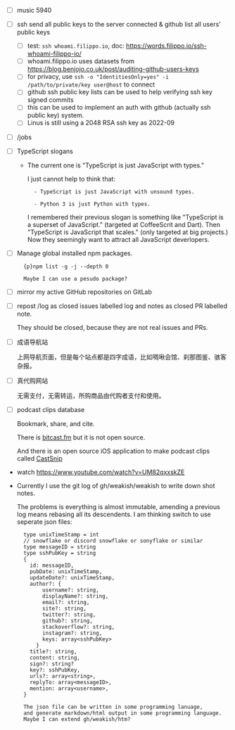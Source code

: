 - [ ] music 5940

- [ ] ssh send all public keys to the server connected & github list all users' public keys     

    - [ ] test: `ssh whoami.filippo.io`, doc: https://words.filippo.io/ssh-whoami-filippo-io/
    - [ ] whoami.filippo.io uses datasets from https://blog.benjojo.co.uk/post/auditing-github-users-keys
    - [ ] for privacy, use `ssh -o "IdentitiesOnly=yes" -i /path/to/private/key user@host` to connect 
    - [ ] github ssh public key lists can be used to help verifying ssh key signed commits
    - [ ] this can be used to implement an auth with github (actually ssh public key) system.
    - [ ] Linus is still using a 2048 RSA ssh key as 2022-09

- [ ] /jobs


- [ ] TypeScript slogans

    - The current one is "TypeScript is just JavaScript with types."

        I just cannot help to think that:

            - TypeScript is just JavaScript with unsound types.

            - Python 3 is just Python with types.

        I remembered their previous slogan is something like "TypeScript is a superset of JavaScript." (targeted at CoffeeScrit and Dart). Then "TypeScript is JavaScript that scales." (only targeted at big projects.) Now they seemingly want to attract all JavaScript deverlopers.

- [ ] Manage global installed npm packages.

        {p}npm list -g -j --depth 0

        Maybe I can use a pesudo package?

- [ ] mirror my active GitHub repositories on GitLab

- [ ] repost /log as closed issues labelled log and notes as closed PR labelled note.

    They should be closed, because they are not real issues and PRs.

- [ ] 成语导航站

    上网导航页面，但是每个站点都是四字成语，比如啁啾会馆、刹那图鉴、骇客杂报。

- [ ] 真代购网站

    无需支付，无需转运，所购商品由代购者支付和使用。

- [ ] podcast clips database

    Bookmark, share, and cite.

    There is [bitcast.fm](https://www.bitcast.fm/) but it is not open source.

    And there is an open source iOS application to make podcast clips called [CastSnip](https://github.com/mostlysecurity/CastSnip)

- watch https://www.youtube.com/watch?v=UM82qxxskZE

- Currently I use the git log of gh/weakish/weakish to write down shot notes.

    The problems is everything is almost immutable, amending a previous log means rebasing all its descendents.
    I am thinking switch to use seperate json files:

        type unixTimeStamp = int
        // snowflake or discord snowflake or sonyflake or similar
        type messageID = string    
        type sshPubKey = string
        {
          id: messageID,
          pubDate: unixTimeStamp,
          updateDate?: unixTimeStamp,
          author?: {
              username?: string,
              displayName?: string,
              email?: string,
              site?: string,
              twitter?: string,
              github?: string,
              stackoverflow?: string,
              instagram?: string,
              keys: array<sshPubKey>
            }
          title?: string,
          content: string,
          sign?: string?
          key?: sshPubKey,
          urls?: array<string>,
          replyTo: array<messageID>,
          mention: array<username>,
        }

        The json file can be written in some programming lanuage,
        and generate markdown/html output in some programming language.
        Maybe I can extend gh/weakish/htm?
